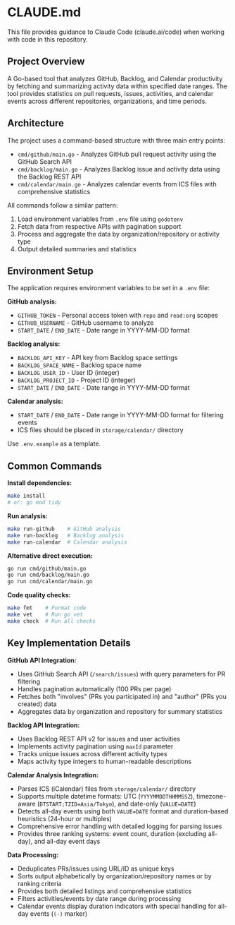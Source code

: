 # CLAUDE.md

This file provides guidance to Claude Code (claude.ai/code) when working with code in this repository.

## Project Overview

A Go-based tool that analyzes GitHub, Backlog, and Calendar productivity by fetching and summarizing activity data within specified date ranges. The tool provides statistics on pull requests, issues, activities, and calendar events across different repositories, organizations, and time periods.

## Architecture

The project uses a command-based structure with three main entry points:
- `cmd/github/main.go` - Analyzes GitHub pull request activity using the GitHub Search API
- `cmd/backlog/main.go` - Analyzes Backlog issue and activity data using the Backlog REST API
- `cmd/calendar/main.go` - Analyzes calendar events from ICS files with comprehensive statistics

All commands follow a similar pattern:
1. Load environment variables from `.env` file using `godotenv`
2. Fetch data from respective APIs with pagination support
3. Process and aggregate the data by organization/repository or activity type
4. Output detailed summaries and statistics

## Environment Setup

The application requires environment variables to be set in a `.env` file:

**GitHub analysis:**
- `GITHUB_TOKEN` - Personal access token with `repo` and `read:org` scopes
- `GITHUB_USERNAME` - GitHub username to analyze
- `START_DATE` / `END_DATE` - Date range in YYYY-MM-DD format

**Backlog analysis:**
- `BACKLOG_API_KEY` - API key from Backlog space settings
- `BACKLOG_SPACE_NAME` - Backlog space name
- `BACKLOG_USER_ID` - User ID (integer)
- `BACKLOG_PROJECT_ID` - Project ID (integer)
- `START_DATE` / `END_DATE` - Date range in YYYY-MM-DD format

**Calendar analysis:**
- `START_DATE` / `END_DATE` - Date range in YYYY-MM-DD format for filtering events
- ICS files should be placed in `storage/calendar/` directory

Use `.env.example` as a template.

## Common Commands

**Install dependencies:**
```bash
make install
# or: go mod tidy
```

**Run analysis:**
```bash
make run-github    # GitHub analysis
make run-backlog   # Backlog analysis
make run-calendar  # Calendar analysis
```

**Alternative direct execution:**
```bash
go run cmd/github/main.go
go run cmd/backlog/main.go
go run cmd/calendar/main.go
```

**Code quality checks:**
```bash
make fmt    # Format code
make vet    # Run go vet
make check  # Run all checks
```

## Key Implementation Details

**GitHub API Integration:**
- Uses GitHub Search API (`/search/issues`) with query parameters for PR filtering
- Handles pagination automatically (100 PRs per page)
- Fetches both "involves" (PRs you participated in) and "author" (PRs you created) data
- Aggregates data by organization and repository for summary statistics

**Backlog API Integration:**
- Uses Backlog REST API v2 for issues and user activities
- Implements activity pagination using `maxId` parameter
- Tracks unique issues across different activity types
- Maps activity type integers to human-readable descriptions

**Calendar Analysis Integration:**
- Parses ICS (iCalendar) files from `storage/calendar/` directory
- Supports multiple datetime formats: UTC (`YYYYMMDDTHHMMSSZ`), timezone-aware (`DTSTART;TZID=Asia/Tokyo`), and date-only (`VALUE=DATE`)
- Detects all-day events using both `VALUE=DATE` format and duration-based heuristics (24-hour or multiples)
- Comprehensive error handling with detailed logging for parsing issues
- Provides three ranking systems: event count, duration (excluding all-day), and all-day event days

**Data Processing:**
- Deduplicates PRs/issues using URL/ID as unique keys
- Sorts output alphabetically by organization/repository names or by ranking criteria
- Provides both detailed listings and comprehensive statistics
- Filters activities/events by date range during processing
- Calendar events display duration indicators with special handling for all-day events (`(-)` marker)